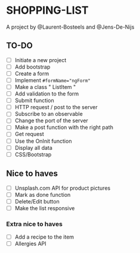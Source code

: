 # SHOPPING-LIST
A project by @Laurent-Bosteels and @Jens-De-Nijs

## TO-DO

-[ ] Initiate a new project
-[ ] Add bootstrap
-[ ] Create a form
-[ ] Implement `#formName="ngForm"`
-[ ] Make a class " ListItem "
-[ ] Add validation to the form
-[ ] Submit function
-[ ] HTTP request / post to the server
-[ ] Subscribe to an observable
-[ ] Change the port of the server
-[ ] Make a post function with the right path
-[ ] Get request
-[ ] Use the OnInit function
-[ ] Display all data
-[ ] CSS/Bootstrap

## Nice to haves
-[ ] Unsplash.com API for product pictures
-[ ] Mark as done function
-[ ] Delete/Edit button
-[ ] Make the list responsive

### Extra nice to haves
-[ ] Add a recipe to the item
-[ ] Allergies API
